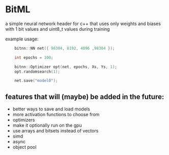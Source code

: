 # BitML
a simple neural network header for c++ that uses only weights and biases with 1 bit values and uint8_t values during training

example usage:
```c++
    bitnn::NN net({ 98304, 8192, 4096 ,98304 });

    int epochs = 100;

    bitnn::Optimizer opt(net, epochs, Xs, Ys, 1);
    opt.randomsearch(1);

    net.save("model0");
```

## features that will (maybe) be added in the future:
- better ways to save and load models
- more activation functions to choose from
- optimizers
- make it optionally run on the gpu
- use arrays and bitsets instead of vectors
- simd
- async
- object pool
